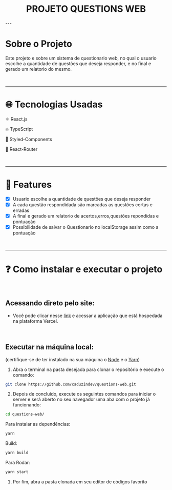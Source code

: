 <h1 align="center">PROJETO QUESTIONS WEB</h1>
---

# Sobre o Projeto

Este projeto e sobre um sistema de questionario web, no qual o usuario escolhe a quantidade de questões que deseja responder, e no final e gerado um relatorio do mesmo.

<br />

---

# :globe_with_meridians: Tecnologias Usadas

⚛ React.js

🔥 TypeScript

💅 Styled-Components

📱 React-Router

<br />

---

# :triangular_flag_on_post: Features

- [x] Usuario escolhe a quantidade de questões que deseja responder
- [x] A cada questão respondidada são marcadas as questões certas e erradas
- [x] A final e gerado um relatorio de acertos,erros,questões repondidas e pontuação
- [x] Possibilidade de salvar o Questionario no localStorage assim como a pontuação

<br />

---

# :question: Como instalar e executar o projeto

<br />

## Acessando direto pelo site:

- Você pode clicar nesse [link](https://questions-web.vercel.app/) e acessar a aplicação que está hospedada na plataforma Vercel.

<br />

## Executar na máquina local:

(certifique-se de ter instalado na sua máquina o [Node](https://nodejs.org/en/) e o [Yarn](https://yarnpkg.com/))

1. Abra o terminal na pasta desejada para clonar o repositório e execute o comando:

```bash
git clone https://github.com/caduzindev/questions-web.git
```

2. Depois de concluído, execute os seguintes comandos para iniciar o server e será aberto no seu navegador uma aba com o projeto já funcionando:

```bash
cd questions-web/
```

Para instalar as dependências:

```bash
yarn
```

Build:

```bash
yarn build
```

Para Rodar:

```bash
yarn start
```

1. Por fim, abra a pasta clonada em seu editor de códigos favorito